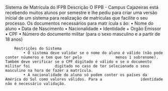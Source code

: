 Sistema de Matrícula do IFPB
	Descrição 
		O IFPB - Campus Cajazeiras está recebendo muitos alunos por semestre e lhe pediu para criar uma versão 				inicial de um sistema para realização de matrículas que facilite o seu processo.
		Os documentos necessários para matr ́ıcula s ̃ao:
			• Nome do aluno
			• Data de Nascimento
			• Nacionalidade
			• Identidade + Orgão Emissor
			• CPF
			• Número do documento militar (para o sexo masculino e a partir de 18 anos)
		
		Restrições do Sistema 
			• O sistema deve validar se o nome do aluno é válido (não pode conter núumeros e tem que ter pelo 				menos 1 sobrenome). Também deve verificar se o CPF digitado é válido e se o documento militar foi 			digitado no caso de ter selecionado o sexo masculino na hora de fazer a matrícula.
			• A nacionalidade do aluno só podem conter os países da América do Sul como valores válidos. Para a 				identidade não é necessário validação.
